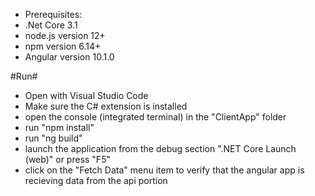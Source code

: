 - Prerequisites:
- .Net Core 3.1
- node.js version 12+
- npm version 6.14+
- Angular version 10.1.0

#Run#
- Open with Visual Studio Code
- Make sure the C# extension is installed
- open the console (integrated terminal) in the "ClientApp" folder
- run "npm install"
- run "ng build"
- launch the application from the debug section ".NET Core Launch (web)" or press "F5"
- click on the "Fetch Data" menu item to verify that the angular app is recieving data from the api portion
